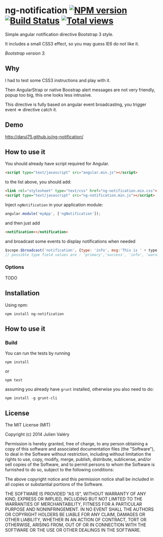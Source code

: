 ng-notification [![NPM version](https://badge.fury.io/js/ng-notification.png)](http://badge.fury.io/js/ng-notification) [![Build Status](https://travis-ci.org/darul75/ng-notification.png?branch=master)](https://travis-ci.org/darul75/ng-notification) [![Total views](https://sourcegraph.com/api/repos/github.com/darul75/ng-notification/counters/views.png)](https://sourcegraph.com/github.com/darul75/ng-notification)
=====================

Simple angular notification directive Bootstrap 3 style. 

It includes a small CSS3 effect, so you may guess IE6 do not like it.

*Bootstrap version 3.*

Why
------------

I had to test some CSS3 instructions and play with it.

Then AngularStrap or native Boostrap alert messages are not very friendly, popup too big, this one looks less intrusive.

This directive is fully based on angular event broadcasting, you trigger event => directive catch it.

Demo
------------
http://darul75.github.io/ng-notification/

How to use it
-------------

You should already have script required for Angular.

```html
<script type="text/javascript" src="angular.min.js"></script>
```

to the list above, you should add:

```html
<link rel="stylesheet" type="text/css" href="ng-notification.min.css">
<script type="text/javascript" src="ng-notification.min.js"></script>
```

Inject `ngNotification` in your application module:

```javascript
angular.module('myApp', ['ngNotification']);
```

and then just add 

```html
<notification></notification>
```

and broadcast some events to display notifications when needed

```javascript
$scope.$broadcast('notification', {type: 'info', msg:'This is ' + type + ' and it can be long message why not'});
// possible type field values are : 'primary','success', 'info', 'warning', 'danger'

```

### Options

TODO


Installation
------------

Using npm:

```
npm install ng-notification

```


How to use it
-------------


### Build

You can run the tests by running

```
npm install
```
or
```
npm test
```

assuming you already have `grunt` installed, otherwise you also need to do:

```
npm install -g grunt-cli
```

## License

The MIT License (MIT)

Copyright (c) 2014 Julien Valéry

Permission is hereby granted, free of charge, to any person obtaining a copy
of this software and associated documentation files (the "Software"), to deal
in the Software without restriction, including without limitation the rights
to use, copy, modify, merge, publish, distribute, sublicense, and/or sell
copies of the Software, and to permit persons to whom the Software is
furnished to do so, subject to the following conditions:

The above copyright notice and this permission notice shall be included in
all copies or substantial portions of the Software.

THE SOFTWARE IS PROVIDED "AS IS", WITHOUT WARRANTY OF ANY KIND, EXPRESS OR
IMPLIED, INCLUDING BUT NOT LIMITED TO THE WARRANTIES OF MERCHANTABILITY,
FITNESS FOR A PARTICULAR PURPOSE AND NONINFRINGEMENT. IN NO EVENT SHALL THE
AUTHORS OR COPYRIGHT HOLDERS BE LIABLE FOR ANY CLAIM, DAMAGES OR OTHER
LIABILITY, WHETHER IN AN ACTION OF CONTRACT, TORT OR OTHERWISE, ARISING FROM,
OUT OF OR IN CONNECTION WITH THE SOFTWARE OR THE USE OR OTHER DEALINGS IN
THE SOFTWARE.




